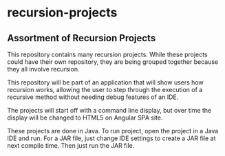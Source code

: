 # recursion-projects
## Assortment of Recursion Projects
This repository contains many recursion projects. While these projects could have their own repository, 
they are being grouped together because they all involve recursion.

This repository will be part of an application that will show users how recursion works, allowing the
user to step through the execution of a recursive method without needing debug features of an IDE.

The projects will start off with a command line display, but over time the display will be changed to 
HTML5 on Angular SPA site.

These projects are done in Java. To run project, open the project in a Java IDE and run. For a JAR file,
just change IDE settings to create a JAR file at next compile time. Then just run the JAR file.
